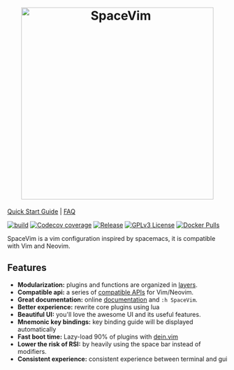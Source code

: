 <h1 align="center">
<a href="https://github.com/SpaceVim/SpaceVim#readme">
  <img src="https://spacevim.org/logo.png" width="440" alt="SpaceVim"/>
  </a>
</h1>

[Quick Start Guide](https://spacevim.org/quick-start-guide/) \|
[FAQ](https://spacevim.org/faq/)

[![build](https://img.shields.io/github/actions/workflow/status/SpaceVim/SpaceVim/check.yml?branch=master)](https://github.com/SpaceVim/SpaceVim/actions/workflows/check.yml?query=branch%3Amaster)
[![Codecov coverage](https://img.shields.io/codecov/c/github/SpaceVim/SpaceVim.svg)](https://codecov.io/gh/SpaceVim/SpaceVim)
[![Release](https://img.shields.io/badge/Release-2.2.0-8700FF.svg)](https://spacevim.org/SpaceVim-release-v2.2.0/)
[![GPLv3 License](https://img.shields.io/badge/license-GPLv3-blue.svg)](https://github.com/SpaceVim/SpaceVim/blob/master/LICENSE)
[![Docker Pulls](https://img.shields.io/docker/pulls/spacevim/spacevim)](https://hub.docker.com/r/spacevim/spacevim)

SpaceVim is a vim configuration inspired by spacemacs, it is compatible with Vim and Neovim.

## Features

- **Modularization:** plugins and functions are organized in [layers](https://spacevim.org/layers/).
- **Compatible api:** a series of [compatible APIs](https://spacevim.org/api/) for Vim/Neovim.
- **Great documentation:** online [documentation](https://spacevim.org/documentation/) and `:h SpaceVim`.
- **Better experience:** rewrite core plugins using lua
- **Beautiful UI:** you'll love the awesome UI and its useful features.
- **Mnemonic key bindings:** key binding guide will be displayed automatically
- **Fast boot time:** Lazy-load 90% of plugins with [dein.vim](https://github.com/Shougo/dein.vim)
- **Lower the risk of RSI:** by heavily using the space bar instead of modifiers.
- **Consistent experience:** consistent experience between terminal and gui

<!-- vim:set nowrap: -->
